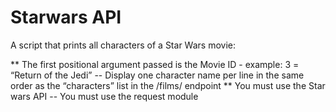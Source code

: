 # Starwars API
A script that prints all characters of a Star Wars movie:

** The first positional argument passed is the Movie ID - example: 3 = “Return of the Jedi”
-- Display one character name per line in the same order as the “characters” list in the /films/ endpoint
** You must use the Star wars API
-- You must use the request module
